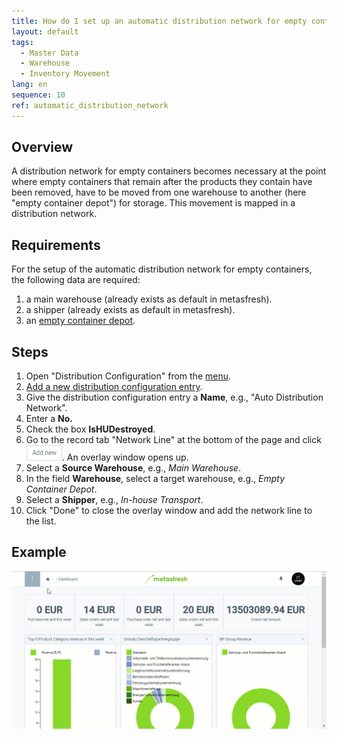 ```yaml
---
title: How do I set up an automatic distribution network for empty containers?
layout: default
tags:
  - Master Data
  - Warehouse
  - Inventory Movement
lang: en
sequence: 10
ref: automatic_distribution_network
---
```


## Overview
A distribution network for empty containers becomes necessary at the point where empty containers that remain after the products they contain have been removed, have to be moved from one warehouse to another (here "empty container depot") for storage. This movement is mapped in a distribution network.

## Requirements
For the setup of the automatic distribution network for empty containers, the following data are required:

1. a main warehouse (already exists as default in metasfresh).
1. a shipper (already exists as default in metasfresh).
1. an [empty container depot](Add_empty_container_depot).

## Steps
1. Open "Distribution Configuration" from the [menu](Menu).
1. [Add a new distribution configuration entry](New_Record_Window).
1. Give the distribution configuration entry a **Name**, e.g., "Auto Distribution Network".
1. Enter a **No.**
1. Check the box **IsHUDestroyed**.
1. Go to the record tab "Network Line" at the bottom of the page and click ![](assets/Add_New_Button.png). An overlay window opens up.
1. Select a **Source Warehouse**, e.g., *Main Warehouse*.
1. In the field **Warehouse**, select a target warehouse, e.g., *Empty Container Depot*.
1. Select a **Shipper**, e.g., *In-house Transport*.
1. Click "Done" to close the overlay window and add the network line to the list.

## Example
![](assets/Automatic_distribution_network.gif)
